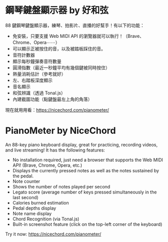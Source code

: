 # 鋼琴鍵盤顯示器 by 好和弦

88 鍵鋼琴鍵盤顯示器，練琴、拍影片、直播的好幫手！有以下的功能：

* 免安裝，只要支援 Web MIDI API 的瀏覽器就可以執行！（Brave、Chrome、Opera⋯⋯）
* 可以顯示正被按住的音，以及被踏板踩住的音。
* 音符計數器
* 顯示每秒鐘彈奏音符數量
* 圓滑指數（最近一秒鐘平均有幾個鍵被同時按住）
* 熱量消耗估計（參考就好）
* 左、右踏板深度顯示
* 音名顯示
* 和弦辨識（透過 Tonal.js）
* 內建截圖功能（點鍵盤最左上角的角落）

現在就用用看：https://nicechord.com/pianometer/

# PianoMeter by NiceChord

An 88-key piano keyboard display, great for practicing, recording videos, and live streaming! It has the following features:

* No installation required, just need a browser that supports the Web MIDI API! (Brave, Chrome, Opera, etc.)
* Displays the currently pressed notes as well as the notes sustained by the pedal.
* Note counter
* Shows the number of notes played per second
* Legato score (average number of keys pressed simultaneously in the last second)
* Calories burned estimation
* Pedal depths display
* Note name display
* Chord Recognition (via Tonal.js)
* Built-in screenshot feature (click on the top-left corner of the keyboard)

Try it now: https://nicechord.com/pianometer/
